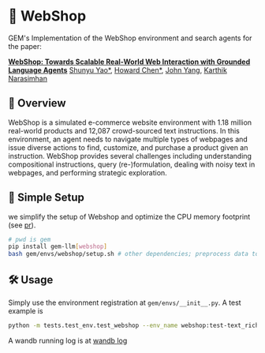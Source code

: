 # 🛒 WebShop

GEM's Implementation of the WebShop environment and search agents for the paper:

**[WebShop: Towards Scalable Real-World Web Interaction with Grounded Language Agents](https://webshop-pnlp.github.io/)**
[Shunyu Yao*](https://ysymyth.github.io/), [Howard Chen*](https://howard50b.github.io/), [John Yang](https://john-b-yang.github.io/), [Karthik Narasimhan](https://www.cs.princeton.edu/~karthikn/)

## 👋 Overview
WebShop is a simulated e-commerce website environment with 1.18 million real-world products and 12,087 crowd-sourced text instructions. In this environment, an agent needs to navigate multiple types of webpages and issue diverse actions to find, customize, and purchase a product given an instruction. WebShop provides several challenges including understanding compositional instructions, query (re-)formulation, dealing with noisy text in webpages, and performing strategic exploration.

## 🚀 Simple Setup
we simplify the setup of Webshop and optimize the CPU memory footprint (see [pr](https://github.com/axon-rl/gem/pull/111)).

```bash
# pwd is gem
pip install gem-llm[webshop]
bash gem/envs/webshop/setup.sh # other dependencies; preprocess data to database for better cpu usage.
```

## 🛠️ Usage

Simply use the environment registration at `gem/envs/__init__.py`. A test example is
```bash
python -m tests.test_env.test_webshop --env_name webshop:test-text_rich
```
A wandb running log is at [wandb log](https://api.wandb.ai/links/axon-rl/a05ztc0y)
